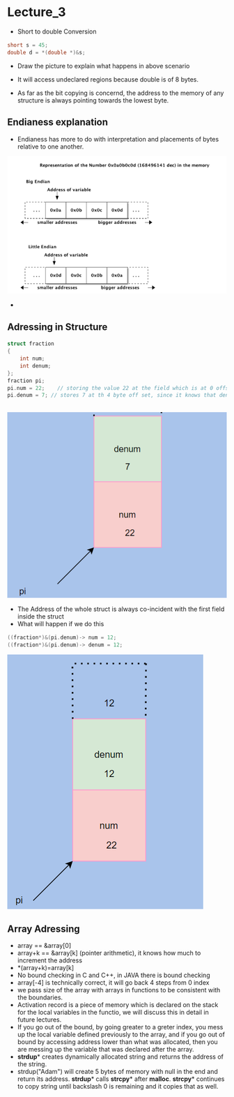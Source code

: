 Lecture_3
========================


- Short to double Conversion
```C
short s = 45;
double d = *(double *)&s;
```
- Draw the picture to explain what happens in above scenario

- It will access undeclared regions because double is of 8 bytes.

- As far as the bit copying is concernd, the address to the memory of any structure is always pointing towards the lowest byte.
<h2> Endianess explanation</h2>

- Endianess has more to do with interpretation and placements of bytes relative to one another.

 ![qownnotes-media-wpmjtD](media/qownnotes-media-wpmjtD.png)

- 
<h2>Adressing in Structure</h2>

```C
struct fraction
{
    int num;
    int denum;
};
fraction pi;
pi.num = 22;    // storing the value 22 at the field which is at 0 offset from the base address of the entire struct
pi.denum = 7; // stores 7 at th 4 byte off set, since it knows that denum is right above num which is a 4 byte field



```
![qownnotes-media-dJzWcw](media/qownnotes-media-dJzWcw.png)

- The Address of the whole struct is always co-incident with the first field inside the struct
-  What will happen if we do this

```C
((fraction*)&(pi.denum)-> num = 12;
((fraction*)&(pi.denum)-> denum = 12;

```
![qownnotes-media-wANAos](media/qownnotes-media-wANAos.png)


<h2>Array Adressing</h2>

- array == &array[0]
- array+k == &array[k] (pointer arithmetic), it knows how much to increment the address
- *(array+k)=array[k] 
- No bound checking in C and C++, in JAVA there is bound checking
- array[-4] is technically correct, it will go back 4 steps from 0 index
- we pass size of the array with arrays in functions to be consistent with the boundaries.
- Activation record is a piece of memory which is declared on the stack for the local variables in the functio, we will discuss this in detail in future lectures.
- If you go out of the bound, by going greater to a greter index, you mess up the local variable defined previously to the array, and if you go out of bound by accessing address lower than what was allocated, then you are messing up the variable that was declared after the array.
- **strdup*** creates dynamically allocated string and returns the address of the string. 
- strdup("Adam") will create 5 bytes of memory with null in the end and return its address. **strdup*** calls **strcpy*** after **malloc**. **strcpy*** continues to copy string until backslash 0 is remaining and it copies that as well.
